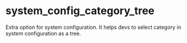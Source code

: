 # system_config_category_tree
Extra option for system configuration. It helps devs to select category in system configuration as a tree.
